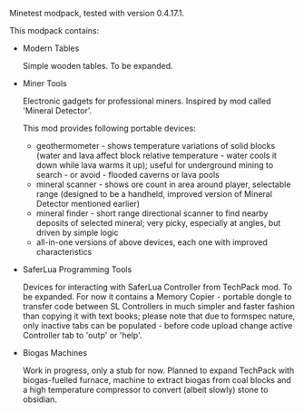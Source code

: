 Minetest modpack, tested with version 0.4.17.1.

This modpack contains:

* Modern Tables

  Simple wooden tables. To be expanded.


* Miner Tools

  Electronic gadgets for professional miners. Inspired by mod called 'Mineral Detector'.
  
  This mod provides following portable devices: 
  
  - geothermometer - shows temperature variations of solid blocks (water and lava
    affect block relative temperature - water cools it down while lava warms it up);
    useful for underground mining to search - or avoid - flooded caverns or lava pools
  - mineral scanner - shows ore count in area around player, selectable range (designed
    to be a handheld, improved version of Mineral Detector mentioned earlier)
  - mineral finder - short range directional scanner to find nearby deposits of selected
    mineral; very picky, especially at angles, but driven by simple logic
  - all-in-one versions of above devices, each one with improved characteristics


* SaferLua Programming Tools

  Devices for interacting with SaferLua Controller from TechPack mod. To be expanded.
  For now it contains a Memory Copier - portable dongle to transfer code between SL
  Controllers in much simpler and faster fashion than copying it with text books; please
  note that due to formspec nature, only inactive tabs can be populated - before code
  upload change active Controller tab to 'outp' or 'help'.


* Biogas Machines

  Work in progress, only a stub for now. Planned to expand TechPack with biogas-fuelled
  furnace, machine to extract biogas from coal blocks and a high temperature compressor
  to convert (albeit slowly) stone to obsidian.

